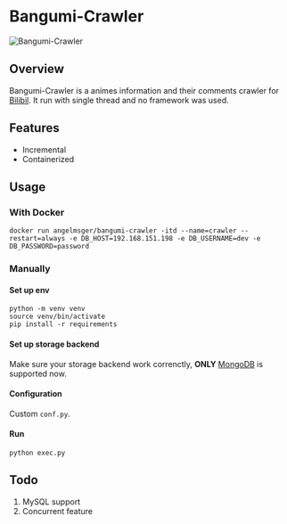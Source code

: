 # Bangumi-Crawler

![Bangumi-Crawler](https://s1.hdslb.com/bfs/static/jinkela/home/images/bgm-nodata.png)

## Overview
Bangumi-Crawler is a animes information and their comments crawler for [Bilibil](https://www.bilibili.com). It run with single thread and no framework was used.

## Features
* Incremental
* Containerized

## Usage

### With Docker
`docker run angelmsger/bangumi-crawler -itd --name=crawler --restart=always -e DB_HOST=192.168.151.198 -e DB_USERNAME=dev -e DB_PASSWORD=password`

### Manually

#### Set up env
```
python -m venv venv
source venv/bin/activate
pip install -r requirements
```

#### Set up storage backend
Make sure your storage backend work correnctly, **ONLY** [MongoDB](https://www.mongodb.com) is supported now.

#### Configuration
Custom ```conf.py```.

#### Run
```python exec.py```

## Todo
1. MySQL support
2. Concurrent feature
